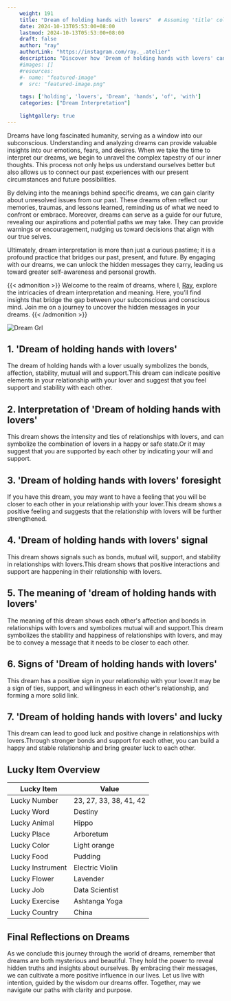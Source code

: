 ```yaml
---
    weight: 191
    title: "Dream of holding hands with lovers"  # Assuming 'title' column exists
    date: 2024-10-13T05:53:00+08:00
    lastmod: 2024-10-13T05:53:00+08:00
    draft: false
    author: "ray"
    authorLink: "https://instagram.com/ray._.atelier"
    description: "Discover how 'Dream of holding hands with lovers' can interpret your future and uncover its significant meanings in your life."
    #images: []
    #resources:
    #- name: "featured-image"
    #  src: "featured-image.png"
    
    tags: ['holding', 'lovers', 'Dream', 'hands', 'of', 'with']
    categories: ["Dream Interpretation"]
    
    lightgallery: true
---
```

    
Dreams have long fascinated humanity, serving as a window into our subconscious. Understanding and analyzing dreams can provide valuable insights into our emotions, fears, and desires. When we take the time to interpret our dreams, we begin to unravel the complex tapestry of our inner thoughts. This process not only helps us understand ourselves better but also allows us to connect our past experiences with our present circumstances and future possibilities.

By delving into the meanings behind specific dreams, we can gain clarity about unresolved issues from our past. These dreams often reflect our memories, traumas, and lessons learned, reminding us of what we need to confront or embrace. Moreover, dreams can serve as a guide for our future, revealing our aspirations and potential paths we may take. They can provide warnings or encouragement, nudging us toward decisions that align with our true selves.

Ultimately, dream interpretation is more than just a curious pastime; it is a profound practice that bridges our past, present, and future. By engaging with our dreams, we can unlock the hidden messages they carry, leading us toward greater self-awareness and personal growth.

{{< admonition >}}
Welcome to the realm of dreams, where I, [Ray](https://instagram.com/ray._.atelier), explore the intricacies of dream interpretation and meaning. Here, you’ll find insights that bridge the gap between your subconscious and conscious mind. Join me on a journey to uncover the hidden messages in your dreams.
{{< /admonition >}}

![Dream Grl](https://cdn.pixabay.com/photo/2017/11/02/03/35/gothic-2910057_1280.jpg "Dream Grl")

## 1. 'Dream of holding hands with lovers'
The dream of holding hands with a lover usually symbolizes the bonds, affection, stability, mutual will and support.This dream can indicate positive elements in your relationship with your lover and suggest that you feel support and stability with each other.

## 2. Interpretation of 'Dream of holding hands with lovers'
This dream shows the intensity and ties of relationships with lovers, and can symbolize the combination of lovers in a happy or safe state.Or it may suggest that you are supported by each other by indicating your will and support.

## 3. 'Dream of holding hands with lovers' foresight
If you have this dream, you may want to have a feeling that you will be closer to each other in your relationship with your lover.This dream shows a positive feeling and suggests that the relationship with lovers will be further strengthened.

## 4. 'Dream of holding hands with lovers' signal
This dream shows signals such as bonds, mutual will, support, and stability in relationships with lovers.This dream shows that positive interactions and support are happening in their relationship with lovers.

## 5. The meaning of 'dream of holding hands with lovers'
The meaning of this dream shows each other's affection and bonds in relationships with lovers and symbolizes mutual will and support.This dream symbolizes the stability and happiness of relationships with lovers, and may be to convey a message that it needs to be closer to each other.

## 6. Signs of 'Dream of holding hands with lovers'
This dream has a positive sign in your relationship with your lover.It may be a sign of ties, support, and willingness in each other's relationship, and forming a more solid link.

## 7. 'Dream of holding hands with lovers' and lucky
This dream can lead to good luck and positive change in relationships with lovers.Through stronger bonds and support for each other, you can build a happy and stable relationship and bring greater luck to each other.

## Lucky Item Overview
| Lucky Item          | Value              |
|---------------|--------------------|
| Lucky Number        | 23, 27, 33, 38, 41, 42  |
| Lucky Word          | Destiny |
| Lucky Animal        | Hippo |
| Lucky Place         | Arboretum     |
| Lucky Color         | Light orange     |
| Lucky Food          | Pudding      |
| Lucky Instrument    | Electric Violin |
| Lucky Flower        | Lavender    |
| Lucky Job           | Data Scientist       |
| Lucky Exercise      | Ashtanga Yoga  |
| Lucky Country       | China    |


##  Final Reflections on Dreams

As we conclude this journey through the world of dreams, remember that dreams are both mysterious and beautiful. They hold the power to reveal hidden truths and insights about ourselves. By embracing their messages, we can cultivate a more positive influence in our lives. Let us live with intention, guided by the wisdom our dreams offer. Together, may we navigate our paths with clarity and purpose.
